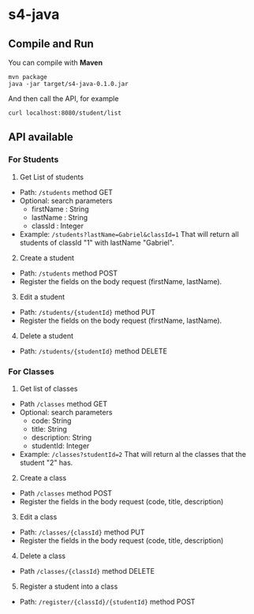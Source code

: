 # s4-java

## Compile and Run

You can compile with **Maven**

````
mvn package
java -jar target/s4-java-0.1.0.jar
````

And then call the API, for example
````
curl localhost:8080/student/list
````

## API available

### For Students

1. Get List of students
 * Path: `/students` method GET
 * Optional: search parameters
    - firstName : String
    - lastName : String
    - classId : Integer
 * Example: `/students?lastName=Gabriel&classId=1`
   That will return all students of classId "1" with lastName "Gabriel".
2. Create a student
 * Path: `/students` method POST
 * Register the fields on the body request (firstName, lastName).
3. Edit a student
 * Path: `/students/{studentId}` method PUT
 * Register the fields on the body request (firstName, lastName).
4. Delete a student
 * Path: `/students/{studentId}` method DELETE

### For Classes

1. Get list of classes
 * Path `/classes` method GET
 * Optional: search parameters
    - code: String
    - title: String
    - description: String
    - studentId: Integer
 * Example: `/classes?studentId=2`
   That will return al the classes that the student "2" has.
2. Create a class 
 * Path `/classes` method POST
 * Register the fields in the body request (code, title, description)
3. Edit a class 
 * Path: `/classes/{classId}` method PUT
 * Register the fields in the body request (code, title, description)
4. Delete a class
 * Path `/classes/{classId}` method DELETE
5. Register a student into a class
 * Path: `/register/{classId}/{studentId}` method POST
